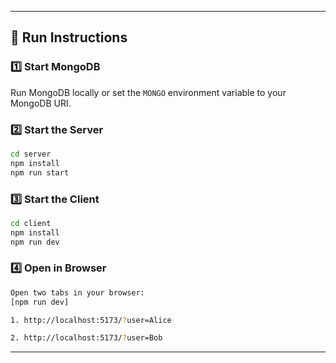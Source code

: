 
---

## 🚀 Run Instructions

### 1️⃣ Start MongoDB
Run MongoDB locally or set the `MONGO` environment variable to your MongoDB URI.

### 2️⃣ Start the Server
```bash
cd server
npm install
npm run start
```
### 3️⃣ Start the Client 
```bash
cd client
npm install
npm run dev
```
### 4️⃣ Open in Browser
```bash
Open two tabs in your browser:
[npm run dev]

1. http://localhost:5173/?user=Alice

2. http://localhost:5173/?user=Bob
```
---
